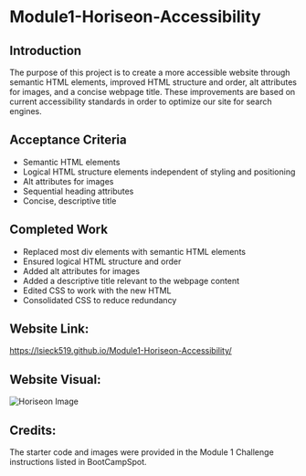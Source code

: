 # Module1-Horiseon-Accessibility

## Introduction

The purpose of this project is to create a more accessible website through semantic HTML elements, improved HTML structure and order, alt attributes for images, and a concise webpage title. These improvements are based on current accessibility standards in order to optimize our site for search engines. 


## Acceptance Criteria

- Semantic HTML elements
- Logical HTML structure elements independent of styling and positioning
- Alt attributes for images
- Sequential heading attributes
- Concise, descriptive title

## Completed Work

- Replaced most div elements with semantic HTML elements
- Ensured logical HTML structure and order
- Added alt attributes for images
- Added a descriptive title relevant to the webpage content
- Edited CSS to work with the new HTML
- Consolidated CSS to reduce redundancy 

## Website Link: 

https://lsieck519.github.io/Module1-Horiseon-Accessibility/

## Website Visual: 

![Horiseon Image](https://user-images.githubusercontent.com/99048123/204022687-aca8f96b-1aa2-44db-b300-6703ff96844c.png)


## Credits:

The starter code and images were provided in the Module 1 Challenge instructions listed in BootCampSpot.  
